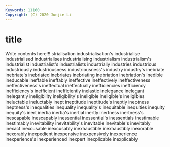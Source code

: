 ```yaml
---
Keywords: 11160
Copyright: (C) 2020 Junjie Li
---
```


# title

Write contents here!!!
strialisation 
industrialisation's 
industrialise 
industrialised 
industrialises 
industrialising 
industrialism 
industrialism's 
industrialist
industrialist's 
industrialists 
industrially 
industries 
industrious 
industriously 
industriousness 
industriousness's 
industry 
industry's
inebriate 
inebriate's 
inebriated 
inebriates 
inebriating 
inebriation 
inebriation's 
inedible 
ineducable 
ineffable
ineffably 
ineffective 
ineffectively 
ineffectiveness 
ineffectiveness's 
ineffectual 
ineffectually 
inefficiencies 
inefficiency 
inefficiency's
inefficient 
inefficiently 
inelastic 
inelegance 
inelegant 
inelegantly 
ineligibility 
ineligibility's 
ineligible 
ineligible's
ineligibles 
ineluctable 
ineluctably 
inept 
ineptitude 
ineptitude's 
ineptly 
ineptness 
ineptness's 
inequalities
inequality 
inequality's 
inequitable 
inequities 
inequity 
inequity's 
inert 
inertia 
inertia's 
inertial
inertly 
inertness 
inertness's 
inescapable 
inescapably 
inessential 
inessential's 
inessentials 
inestimable 
inestimably
inevitability 
inevitability's 
inevitable 
inevitable's 
inevitably 
inexact 
inexcusable 
inexcusably 
inexhaustible 
inexhaustibly
inexorable 
inexorably 
inexpedient 
inexpensive 
inexpensively 
inexperience 
inexperience's 
inexperienced 
inexpert 
inexplicable
inexplicably 
